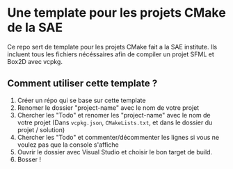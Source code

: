 # Une template pour les projets CMake de la SAE

Ce repo sert de template pour les projets CMake fait a la SAE institute.
Ils incluent tous les fichiers nécéssaires afin de compiler un projet SFML et Box2D avec vcpkg.

## Comment utiliser cette template ?

1. Créer un répo qui se base sur cette template
2. Renomer le dossier "project-name" avec le nom de votre projet
3. Chercher les "Todo" et renomer les "project-name" avec le nom de votre projet
  (Dans `vcpkg.json`, `CMakeLists.txt`, et dans le dossier du projet / solution)
4. Chercher les "Todo" et commenter/décommenter les lignes si vous ne voulez pas que la console s'affiche
5. Ouvrir le dossier avec Visual Studio et choisir le bon target de build.
6. Bosser !

